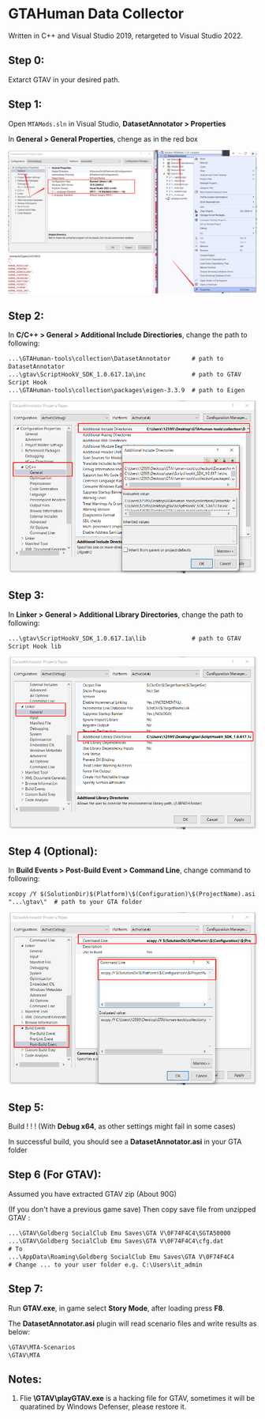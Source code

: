 # GTAHuman Data Collector

Written in C++ and Visual Studio 2019, retargeted to Visual Studio 2022.

## Step 0:
Extarct GTAV in your desired path.

## Step 1:
Open `MTAMods.sln` in Visual Studio, **DatasetAnnotator > Properties**

In **General > General Properties**, chenge as in the red box

![Properties1](/collection/instructions/insturct1.png)

## Step 2:
In **C/C++ > General > Additional Include Directiories**, change the path to following:
```
...\GTAHuman-tools\collection\DatasetAnnotator      # path to DatasetAnnotator
...\gtav\ScriptHookV_SDK_1.0.617.1a\inc             # path to GTAV Script Hook
...\GTAHuman-tools\collection\packages\eigen-3.3.9  # path to Eigen
```
![Properties2](/collection/instructions/insturct2.png)

## Step 3:
In **Linker > General > Additional Library Directories**, change the path to following:
```
...\gtav\ScriptHookV_SDK_1.0.617.1a\lib             # path to GTAV Script Hook lib
```
![Properties3](/collection/instructions/insturct3.png)

## Step 4 (Optional):
In **Build Events > Post-Build Event > Command Line**, change command to following:
```
xcopy /Y $(SolutionDir)$(Platform)\$(Configuration)\$(ProjectName).asi "...\gtav\"  # path to your GTA folder
```
![Properties4](/collection/instructions/insturct4.png)

## Step 5:
Build ! ! ! (With **Debug x64**, as other settings might fail in some cases)

In successful build, you should see a **DatasetAnnotator.asi** in your GTA folder

## Step 6 (For GTAV):
Assumed you have extracted GTAV zip (About 90G)

(If you don't have a previous game save)
Then copy save file from unzipped GTAV : 
```
...\GTAV\Goldberg SocialClub Emu Saves\GTA V\0F74F4C4\SGTA50000
...\GTAV\Goldberg SocialClub Emu Saves\GTA V\0F74F4C4\cfg.dat
# To
...\AppData\Roaming\Goldberg SocialClub Emu Saves\GTA V\0F74F4C4 
# Change ... to your user folder e.g. C:\Users\it_admin
```

## Step 7:
Run **GTAV.exe**, in game select **Story Mode**, after loading press **F8**.

The **DatasetAnnotator.asi** plugin will read scenario files and write results as below:
```
\GTAV\MTA-Scenarios
\GTAV\MTA
```


## Notes:
1. Flie **\GTAV\playGTAV.exe** is a hacking file for GTAV, sometimes it will be quaratined by Windows Defenser, please restore it.
